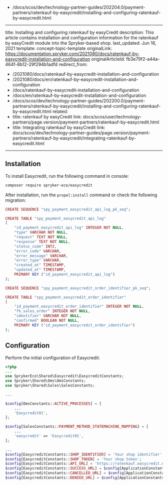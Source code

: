   - /docs/scos/dev/technology-partner-guides/202204.0/payment-partners/ratenkauf-by-easycredit/installing-and-configuring-ratenkauf-by-easycredit.html
---
title: Installing and configuring ratenkauf by easyCredit
description: This article contains installation and configuration information for the ratenkauf by easyCredit module into the Spryker-based shop.
last_updated: Jun 16, 2021
template: concept-topic-template
originalLink: https://documentation.spryker.com/2021080/docs/ratenkauf-by-easycredit-installation-and-configuration
originalArticleId: fb3e79f2-a44a-464f-8b12-29f294b1adfd
redirect_from:
  - /2021080/docs/ratenkauf-by-easycredit-installation-and-configuration
  - /2021080/docs/en/ratenkauf-by-easycredit-installation-and-configuration
  - /docs/ratenkauf-by-easycredit-installation-and-configuration
  - /docs/en/ratenkauf-by-easycredit-installation-and-configuration
  - /docs/scos/dev/technology-partner-guides/202200.0/payment-partners/ratenkauf-by-easycredit/installing-and-configuring-ratenkauf-by-easycredit.html
related:
  - title: ratenkauf by easyCredit
    link: docs/scos/user/technology-partners/page.version/payment-partners/ratenkauf-by-easycredit.html
  - title: Integrating ratenkauf by easyCredit
    link: docs/scos/dev/technology-partner-guides/page.version/payment-partners/ratenkauf-by-easycredit/integrating-ratenkauf-by-easycredit.html
---

## Installation

To install Easycredit, run the following command in  console:

```bash
composer require spryker-eco/easycredit
```

After installation, run the `propel:install` command or check the following migration:

```php
CREATE SEQUENCE "spy_payment_easycredit_api_log_pk_seq";

CREATE TABLE "spy_payment_easycredit_api_log"
(
    "id_payment_easycredit_api_log" INTEGER NOT NULL,
    "type" VARCHAR NOT NULL,
    "request" TEXT NOT NULL,
    "response" TEXT NOT NULL,
    "status_code" INT2,
    "error_code" VARCHAR,
    "error_message" VARCHAR,
    "error_type" VARCHAR,
    "created_at" TIMESTAMP,
    "updated_at" TIMESTAMP,
    PRIMARY KEY ("id_payment_easycredit_api_log")
);

CREATE SEQUENCE "spy_payment_easycredit_order_identifier_pk_seq";

CREATE TABLE "spy_payment_easycredit_order_identifier"
(
    "id_payment_easycredit_order_identifier" INTEGER NOT NULL,
    "fk_sales_order" INTEGER NOT NULL,
    "identifier" VARCHAR NOT NULL,
    "confirmed" BOOLEAN NOT NULL,
    PRIMARY KEY ("id_payment_easycredit_order_identifier")
);
```


## Configuration

Perform the initial configuration of Easycredit:

```php
<?php
...
use SprykerEco\Shared\Easycredit\EasycreditConstants;
use Spryker\Shared\Oms\OmsConstants;
use Spryker\Shared\Sales\SalesConstants;

...

$config[OmsConstants::ACTIVE_PROCESSES] = [
    ...
    'Easycredit01',
];

$config[SalesConstants::PAYMENT_METHOD_STATEMACHINE_MAPPING] = [
    ...
    'easycredit' => 'Easycredit01',
];

...
$config[EasycreditConstants::SHOP_IDENTIFIER] = 'Your shop identifier';
$config[EasycreditConstants::SHOP_TOKEN] = 'Your shop token';
$config[EasycreditConstants::API_URL] = 'https://ratenkauf.easycredit.de/ratenkauf-ws/rest/v2';
$config[EasycreditConstants::SUCCESS_URL] = $config[ApplicationConstants::BASE_URL_YVES] . '/easycredit/payment/success';
$config[EasycreditConstants::CANCELLED_URL] = $config[ApplicationConstants::BASE_URL_YVES] . '/checkout/payment';
$config[EasycreditConstants::DENIED_URL] = $config[ApplicationConstants::BASE_URL_YVES] . '/checkout/payment';
```
